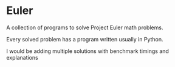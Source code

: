 # Euler

A collection of programs to solve Project Euler math problems.

Every solved problem has a program written usually in Python.

I would be adding multiple solutions with benchmark timings and explanations
